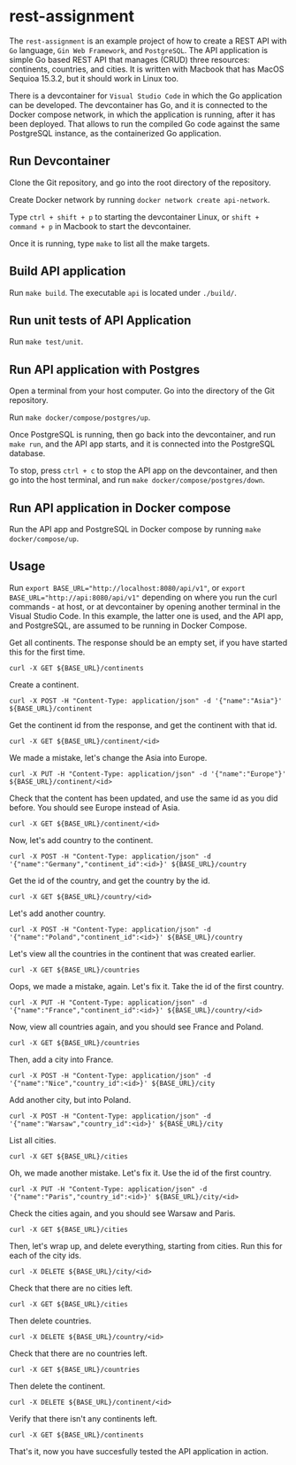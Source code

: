 # rest-assignment

The `rest-assignment` is an example project of how to create a REST API with `Go` language, `Gin Web Framework`, and `PostgreSQL`. The API application is simple Go based REST API that manages (CRUD) three resources: continents, countries, and cities. It is written with Macbook that has MacOS Sequioa 15.3.2, but it should work in Linux too.

There is a devcontainer for `Visual Studio Code` in which the Go application can be developed. The devcontainer has Go, and it is connected to the Docker compose network, in which the application is running, after it has been deployed. That allows to run the compiled Go code against the same PostgreSQL instance, as the containerized Go application.

## Run Devcontainer

Clone the Git repository, and go into the root directory of the repository.

Create Docker network by running `docker network create api-network`.

Type `ctrl + shift + p` to starting the devcontainer Linux, or `shift + command + p` in Macbook to start the devcontainer.

Once it is running, type `make` to list all the make targets.

## Build API application

Run `make build`. The executable `api` is located under `./build/`.

## Run unit tests of API Application

Run `make test/unit`.

## Run API application with Postgres

Open a terminal from your host computer. Go into the directory of the Git repository.

Run `make docker/compose/postgres/up`.

Once PostgreSQL is running, then go back into the devcontainer, and run `make run`, and the API app starts, and it is connected into the PostgreSQL database.

To stop, press `ctrl + c` to stop the API app on the devcontainer, and then go into the host terminal, and run `make docker/compose/postgres/down`.

## Run API application in Docker compose

Run the API app and PostgreSQL in Docker compose by running `make docker/compose/up`.

## Usage

Run `export BASE_URL="http://localhost:8080/api/v1"`, or `export BASE_URL="http://api:8080/api/v1"` depending on where you run the curl commands - at host, or at devcontainer by opening another terminal in the Visual Studio Code. In this example, the latter one is used, and the API app, and PostgreSQL, are assumed to be running in Docker Compose.

Get all continents. The response should be an empty set, if you have started this for the first time.

```
curl -X GET ${BASE_URL}/continents
```

Create a continent.

```
curl -X POST -H "Content-Type: application/json" -d '{"name":"Asia"}' ${BASE_URL}/continent
```

Get the continent id from the response, and get the continent with that id.

```
curl -X GET ${BASE_URL}/continent/<id>
```

We made a mistake, let's change the Asia into Europe.

```
curl -X PUT -H "Content-Type: application/json" -d '{"name":"Europe"}' ${BASE_URL}/continent/<id>
```

Check that the content has been updated, and use the same id as you did before. You should see Europe instead of Asia.

```
curl -X GET ${BASE_URL}/continent/<id>
```

Now, let's add country to the continent.

```
curl -X POST -H "Content-Type: application/json" -d '{"name":"Germany","continent_id":<id>}' ${BASE_URL}/country
```

Get the id of the country, and get the country by the id.

```
curl -X GET ${BASE_URL}/country/<id>
```

Let's add another country.

```
curl -X POST -H "Content-Type: application/json" -d '{"name":"Poland","continent_id":<id>}' ${BASE_URL}/country
```

Let's view all the countries in the continent that was created earlier.


```
curl -X GET ${BASE_URL}/countries
```

Oops, we made a mistake, again. Let's fix it. Take the id of the first country.

```
curl -X PUT -H "Content-Type: application/json" -d '{"name":"France","continent_id":<id>}' ${BASE_URL}/country/<id>
```

Now, view all countries again, and you should see France and Poland.

```
curl -X GET ${BASE_URL}/countries
```

Then, add a city into France.

```
curl -X POST -H "Content-Type: application/json" -d '{"name":"Nice","country_id":<id>}' ${BASE_URL}/city
```

Add another city, but into Poland.

```
curl -X POST -H "Content-Type: application/json" -d '{"name":"Warsaw","country_id":<id>}' ${BASE_URL}/city
```

List all cities.

```
curl -X GET ${BASE_URL}/cities
```

Oh, we made another mistake. Let's fix it. Use the id of the first country.

```
curl -X PUT -H "Content-Type: application/json" -d '{"name":"Paris","country_id":<id>}' ${BASE_URL}/city/<id>
```

Check the cities again, and you should see Warsaw and Paris.

```
curl -X GET ${BASE_URL}/cities
```

Then, let's wrap up, and delete everything, starting from cities. Run this for each of the city ids.

```
curl -X DELETE ${BASE_URL}/city/<id>
```

Check that there are no cities left.

```
curl -X GET ${BASE_URL}/cities
```

Then delete countries.

```
curl -X DELETE ${BASE_URL}/country/<id>
```

Check that there are no countries left.

```
curl -X GET ${BASE_URL}/countries
```

Then delete the continent.

```
curl -X DELETE ${BASE_URL}/continent/<id>
```

Verify that there isn't any continents left.

```
curl -X GET ${BASE_URL}/continents
```

That's it, now you have succesfully tested the API application in action.